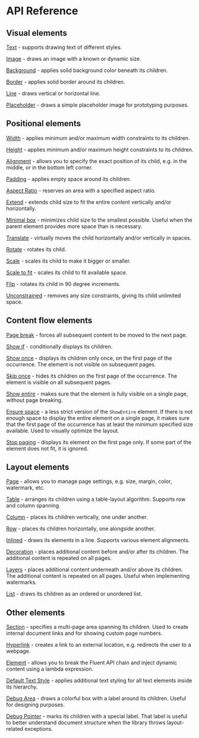 # API Reference

## Visual elements

[Text](/api-reference/text) - supports drawing text of different styles.

[Image](/api-reference/image) - draws an image with a known or dynamic size.

[Background](/api-reference/background) - applies solid background color beneath its children.

[Border](/api-reference/border) - applies solid border around its children.

[Line](/api-reference/line) - draws vertical or horizontal line.

[Placeholder](/api-reference/placeholder) - draws a simple placeholder image for prototyping purposes.


## Positional elements

[Width](/api-reference/width) - applies minimum and/or maximum width constraints to its children.

[Height](/api-reference/height) - applies minimum and/or maximum height constraints to its children.

[Alignment](/api-reference/alignment) - allows you to specify the exact position of its child, e.g. in the middle, or in the bottom left corner.

[Padding](/api-reference/padding) - applies empty space around its children.

[Aspect Ratio](/api-reference/aspect-ratio) - reserves an area with a specified aspect ratio.

[Extend](/api-reference/extend) - extends child size to fit the entire content vertically and/or horizontally.

[Minimal box](/api-reference/minimal-box) - minimizes child size to the smallest possible. Useful when the parent element provides more space than is necessary.

[Translate](/api-reference/translate) - virtually moves the child horizontally and/or vertically in spaces.

[Rotate](/api-reference/rotate) - rotates its child.

[Scale](/api-reference/scale) - scales its child to make it bigger or smaller.

[Scale to fit](/api-reference/scale-to-fit) - scales its child to fit available space.

[Flip](/api-reference/flip) - rotates its child in 90 degree increments.

[Unconstrained](/api-reference/unconstrained) - removes any size constraints, giving its child unlimited space.


## Content flow elements

[Page break](/api-reference/page-break) - forces all subsequent content to be moved to the next page.

[Show if](/api-reference/show-if) - conditionally displays its children.

[Show once](/api-reference/show-once) - displays its children only once, on the first page of the occurrence. The element is not visible on subsequent pages. 

[Skip once](/api-reference/skip-once) - hides its children on the first page of the occurrence. The element is visible on all subsequent pages.

[Show entire](/api-reference/show-entire) - makes sure that the element is fully visible on a single page, without page breaking.

[Ensure space](/api-reference/ensure-space) - a less strict version of the `ShowEntire` element. If there is not enough space to display the entire element on a single page, it makes sure that the first page of the occurrence has at least the minimum specified size available. Used to visually optimize the layout.

[Stop paging](/api-reference/stop-paging) - displays its element on the first page only. If some part of the element does not fit, it is ignored.

## Layout elements


[Page](/api-reference/page) - allows you to manage page settings, e.g. size, margin, color, watermark, etc. 

[Table](/api-reference/table/basics) - arranges its children using a table-layout algorithm. Supports row and column spanning.

[Column](/api-reference/column) - places its children vertically, one under another.

[Row](/api-reference/row) - places its children horizontally, one alongside another.

[Inlined](/api-reference/inlined) - draws its elements in a line. Supports various element alignments.

[Decoration](/api-reference/decoration) - places additional content before and/or after its children. The additional content is repeated on all pages.

[Layers](/api-reference/layers) - places additional content underneath and/or above its children. The additional content is repeated on all pages. Useful when implementing watermarks. 

[List](/api-reference/lists) - draws its children as an ordered or unordered list. 


## Other elements

[Section](/api-reference/section) - specifies a multi-page area spanning its children. Used to create internal document links and for showing custom page numbers.

[Hyperlink](/api-reference/hyperlink) - creates a link to an external location, e.g. redirects the user to a webpage.

[Element](/api-reference/element) - allows you to break the Fluent API chain and inject dynamic content using a lambda expression.

[Default Text Style](/api-reference/default-text-style) - applies additional text styling for all text elements inside its hierarchy.

[Debug Area](/api-reference/debug-area) - draws a colorful box with a label around its children. Useful for designing purposes.

[Debug Pointer](/api-reference/debug-pointer) - marks its children with a special label. That label is useful to better understand document structure when the library throws layout-related exceptions. 